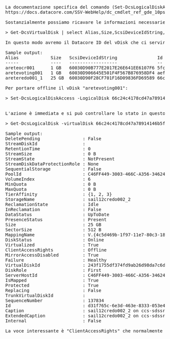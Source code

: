 <pre>
La documentazione specifica del comando (Set-DcsLogicalDiskAccess) si trova qui:
https://docs.datacore.com/SSV-WebHelp/dc_cmdlet_ref_gde_10psp7u2.htm#CommandDetails_IDRC0YOTLFOCWGVQTRJBXZRHHRI0KKTDB2FLBDHBQMXF4OGBHNYTJ

Sostanzialmente possiamo ricavare le informazioni necessarie sui vDisk in questo modo:

> Get-DcsVirtualDisk | select Alias,Size,ScsiDeviceIdString,Id,Type | ft -auto

In questo modo avremo il Datacore ID del vDisk che ci servirà per portarlo offline e il rispettivo ScsiDeviceID per identificarlo meglio.

Sample output:
Alias            Size   ScsiDeviceIdString               Id                                            Type
-----            ----   ------------------               --                                            ----
areteocr001      1 GB   60030D90B777E2017E26E641EE6107F6 5fc378cf1015485c951f45c575f12e5c MultiPathMirrored
aretevoting001   1 GB   60030D906645E501F4F567B876958DF4 aef3f984a68742e788b7195cf8928e78 MultiPathMirrored
areteredo001_1   25 GB  60030D90F28CF701F16D09836FD69589 66c24c4178cd47a78914146b5f38e3a7       NonMirrored

Per portare offline il vDisk "aretevoting001":

> Set-DcsLogicalDiskAccess -LogicalDisk 66c24c4178cd47a78914146b5f38e3a7 -AccessEnabled false


L'azione è immediata e si può controllare lo stato in questo modo:

> Get-DcsLogicalDisk -virtualDisk 66c24c4178cd47a78914146b5f38e3a7

Sample output:
DeletePending                : False
StreamDiskId                 :
RetentionTime                : 0
StreamSize                   : 0 B
StreamState                  : NotPresent
StreamDiskDataProtectionRole : None
SequentialStorage            : False
PoolId                       : C46FF449-3003-466C-A356-346241565C3C:{4c5d469b-1f97-11e7-80c3-1866daf59ef1}
VolumeIndex                  : 6
MinQuota                     : 0 B
MaxQuota                     : 0 B
TierAffinity                 : {1, 2, 3}
StorageName                  : sail12credo002_2
ReclamationState             : Idle
InReclamation                : False
DataStatus                   : UpToDate
PresenceStatus               : Present
Size                         : 25 GB
SectorSize                   : 512 B
MappingName                  : V.{4c5d469b-1f97-11e7-80c3-1866daf59ef1}-00000006
DiskStatus                   : Online
Virtualized                  : True
ClientAccessRights           : Offline
MirrorAccessDisabled         : True
Failure                      : Healthy
VirtualDiskId                : 243f1755df374fd9ab26d98da7c6d9c0
DiskRole                     : First
ServerHostId                 : C46FF449-3003-466C-A356-346241565C3C
IsMapped                     : True
Protected                    : True
Replacing                    : False
TrunkVirtualDiskId           :
SequenceNumber               : 137834
Id                           : d31f765c-6e3d-463e-8333-053e4c1ecb29
Caption                      : sail12credo002_2 on ccs-sdssrv102
ExtendedCaption              : sail12credo002_2 on ccs-sdssrv102
Internal                     : False

La voce interessante è "ClientAccessRights" che normalmente sarebbe in modalità "ReadWrite".

</pre>